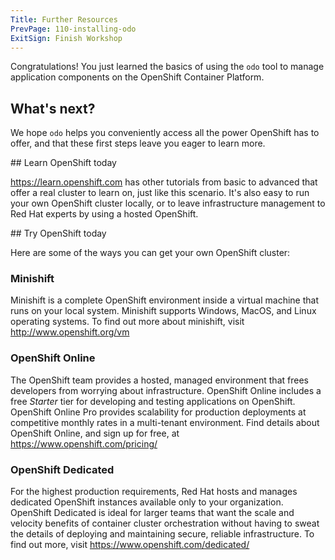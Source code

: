 ```yaml
---
Title: Further Resources
PrevPage: 110-installing-odo
ExitSign: Finish Workshop
---
```


Congratulations! You just learned the basics of using the `odo` tool to manage application components on the OpenShift Container Platform.

## What's next?

We hope `odo` helps you conveniently access all the power OpenShift has to offer, and that these first steps leave you eager to learn more.

## Learn OpenShift today

https://learn.openshift.com has other tutorials from basic to advanced that offer a real cluster to learn on, just like this scenario. It's also easy to run your own OpenShift cluster locally, or to leave infrastructure management to Red Hat experts by using a hosted OpenShift.

## Try OpenShift today

Here are some of the ways you can get your own OpenShift cluster:

### Minishift

Minishift is a complete OpenShift environment inside a virtual machine that runs on your local system. Minishift supports Windows, MacOS, and Linux operating systems. To find out more about minishift, visit http://www.openshift.org/vm

### OpenShift Online

The OpenShift team provides a hosted, managed environment that frees developers from worrying about infrastructure. OpenShift Online includes a free *Starter* tier for developing and testing applications on OpenShift. OpenShift Online Pro provides scalability for production deployments at competitive monthly rates in a multi-tenant environment. Find details about OpenShift Online, and sign up for free, at https://www.openshift.com/pricing/

### OpenShift Dedicated

For the highest production requirements, Red Hat hosts and manages dedicated OpenShift instances available only to your organization. OpenShift Dedicated is ideal for larger teams that want the scale and velocity benefits of container cluster orchestration without having to sweat the details of deploying and maintaining secure, reliable infrastructure. To find out more, visit https://www.openshift.com/dedicated/
